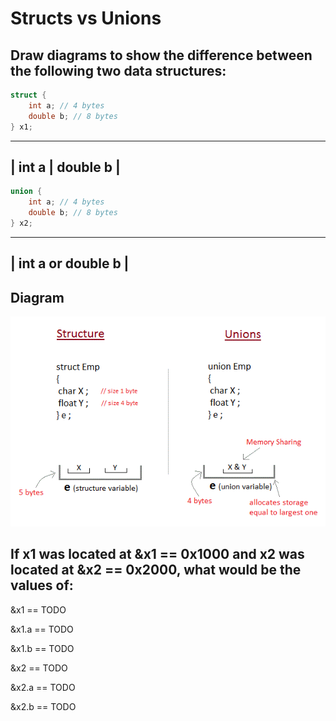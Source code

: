 # Structs vs Unions

## Draw diagrams to show the difference between the following two data structures:

```c
struct {
	int a; // 4 bytes
	double b; // 8 bytes
} x1;
```

--------------------
| int a | double b |
--------------------

```c
union {
	int a; // 4 bytes
	double b; // 8 bytes
} x2;
```

---------------------
| int a or double b |
---------------------


## Diagram

![struct_vs_union](struct_vs_union.gif)


## If x1 was located at &x1 == 0x1000 and x2 was located at &x2 == 0x2000, what would be the values of:

&x1 == TODO

&x1.a == TODO

&x1.b == TODO

&x2 == TODO

&x2.a == TODO

&x2.b == TODO
